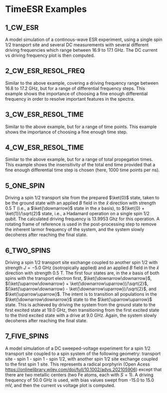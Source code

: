 # TimeESR Examples

## 1_CW_ESR
A model simulation of a continous-wave ESR experiment, using a single spin 1/2 transport site and several DC measurements with several different driving frequencies which range between 16.9 to 17.1 GHz. The DC current vs driving frequency plot is then computed.

## 2_CW_ESR_RESOL_FREQ
Similar to the above example, covering a driving frequency range between 16.8 to 17.2 GHz, but for a range of differential frequency steps. This example shows the importance of choosing a fine enough differential frequency in order to resolve important features in the spectra.

## 3_CW_ESR_RESOL_TIME
Similar to the above example, but for a range of time points. This example shows the importance of choosing a fine enough time step.

## 4_CW_ESR_RESOL_TIME
Similar to the above example, but for a range of total propegation times. This example shows the insensitivity of the total end time provided that a fine enough differential time step is chosen (here, 1000 time points per ns).

## 5_ONE_SPIN
Driving a spin 1/2 transport site from the prepared $\ket{0}$ state, taken to be the ground state with an applied $B$ field in the $\hat{x}$ direction with strength 0.5 T (i.e., a $\ket{\downarrow}$ state in the $x$ basis), to $(\ket{0} + \ket{1})/\sqrt{2}$ state, i.e., a Hadamard operation on a single spin 1/2 qubit. The calculated driving frequency is 13.9953 Ghz for this operation. A rotating frame of reference is used in the post-processing step to remove the inherent larmor frequency of the system, and the system slowly decoheres after reaching the final state.

## 6_TWO_SPINS
Driving a spin 1/2 transport site exchange coupled to another spin 1/2 with strength $J = -5.0$ GHz (isotropically applied) and an applied $B$ field in the $\hat{x}$ direction with strength 0.5 T. The first four states are, in the $x$ basis of both spins with the transport electron first, $\ket{\downarrow\downarrow}$, $(\ket{\uparrow\downarrow} + \ket{\downarrow\uparrow})/\sqrt{2}$, $(\ket{\uparrow\downarrow} - \ket{\downarrow\uparrow})/\sqrt{2}$, and $\ket{\uparrow\uparrow}$. The intent is to transition all populations in the $\ket{\downarrow\downarrow}$ state to the $\ket{\uparrow\uparrow}$ state. This is achieved by driving the system from the ground state to the first excited state at 19.0 GHz, then transitioning from the first excited state to the third excited state with a drive at 9.0 GHz. Again, the system slowly decoheres after reaching the final state.

## 7_FIVE_SPINS
A model simulation of a DC sweeped-voltage experiment for a spin 1/2 transport site coupled to a spin system of the following geometry: transport site - spin 1 - spin 1 - spin 1/2, with another spin 1/2 site exchange coupled to the first spin 1 site. This represents a radical porphyrin (Open Acess https://onlinelibrary.wiley.com/doi/full/10.1002/advs.202105906) except that there are two metallic centers (two Fe atoms, each with $S=1$). A driving frequency of 50.0 GHz is used, with bias values swept from -15.0 to 15.0 mV, and then the current vs voltage plot is computed.
